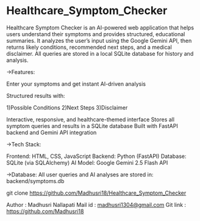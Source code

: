# Healthcare_Symptom_Checker
Healthcare Symptom Checker is an AI-powered web application that helps users understand their symptoms and provides structured, educational summaries.
It analyzes the user’s input using the Google Gemini API, then returns likely conditions, recommended next steps, and a medical disclaimer.
All queries are stored in a local SQLite database for history and analysis.

->Features:

Enter your symptoms and get instant AI-driven analysis

Structured results with:

1)Possible Conditions
2)Next Steps
3)Disclaimer

Interactive, responsive, and healthcare-themed interface
Stores all symptom queries and results in a SQLite database
Built with FastAPI backend and Gemini API integration

->Tech Stack:

Frontend: HTML, CSS, JavaScript
Backend: Python (FastAPI)
Database: SQLite (via SQLAlchemy)
AI Model: Google Gemini 2.5 Flash API

->Database:
All user queries and AI analyses are stored in:
backend/symptoms.db

git clone https://github.com/Madhusri18/Healthcare_Symptom_Checker

Author : Madhusri Nallapati
Mail id : madhusri1304@gmail.com
Git link : https://github.com/Madhusri18
